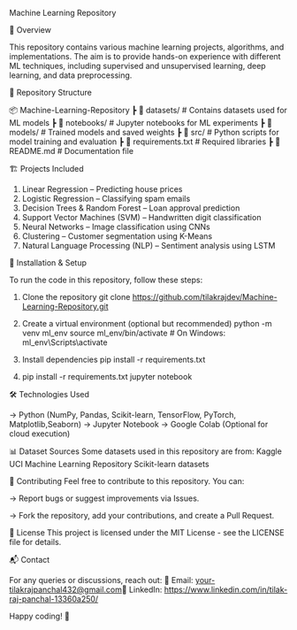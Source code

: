 Machine Learning Repository

📌 Overview

This repository contains various machine learning projects, algorithms, and implementations. The aim is to provide hands-on experience with different ML techniques, including supervised and unsupervised learning, deep learning, and data preprocessing.

📂 Repository Structure

📦 Machine-Learning-Repository
 ┣ 📂 datasets/       # Contains datasets used for ML models
 ┣ 📂 notebooks/      # Jupyter notebooks for ML experiments
 ┣ 📂 models/         # Trained models and saved weights
 ┣ 📂 src/            # Python scripts for model training and evaluation
 ┣ 📜 requirements.txt  # Required libraries
 ┣ 📜 README.md       # Documentation file

 🏗️ Projects Included

1. Linear Regression – Predicting house prices
2. Logistic Regression – Classifying spam emails
3. Decision Trees & Random Forest – Loan approval prediction
4. Support Vector Machines (SVM) – Handwritten digit classification
5. Neural Networks – Image classification using CNNs
6. Clustering – Customer segmentation using K-Means
7. Natural Language Processing (NLP) – Sentiment analysis using LSTM

🔧 Installation & Setup

To run the code in this repository, follow these steps:

1. Clone the repository
   git clone https://github.com/tilakrajdev/Machine-Learning-Repository.git

2. Create a virtual environment (optional but recommended)
   python -m venv ml_env
   source ml_env/bin/activate   # On Windows: ml_env\Scripts\activate

3. Install dependencies
   pip install -r requirements.txt

4. pip install -r requirements.txt
   jupyter notebook

🛠️ Technologies Used

-> Python (NumPy, Pandas, Scikit-learn, TensorFlow, PyTorch, Matplotlib,Seaborn)
-> Jupyter Notebook
-> Google Colab (Optional for cloud execution)

📊 Dataset Sources
Some datasets used in this repository are from:
Kaggle
UCI Machine Learning Repository
Scikit-learn datasets

🤝 Contributing
Feel free to contribute to this repository. You can:

-> Report bugs or suggest improvements via Issues.

-> Fork the repository, add your contributions, and create a Pull Request.

📜 License
This project is licensed under the MIT License - see the LICENSE file for details.

📬 Contact

For any queries or discussions, reach out:
📧 Email: your-tilakrajpanchal432@gmail.com🔗 LinkedIn: https://www.linkedin.com/in/tilak-raj-panchal-13360a250/

Happy coding! 🚀